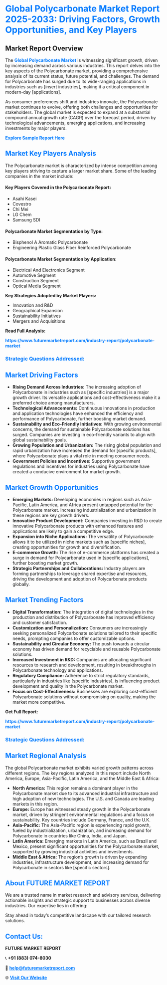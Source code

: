 <h1 style="color: #007BFF;">Global Polycarbonate Market Report 2025-2033: Driving Factors, Growth Opportunities, and Key Players</h1>

<section id="overview">
<h2>Market Report Overview</h2>
<p>The <a href="https://www.futuremarketreport.com/industry-report/polycarbonate-market" style="color: #007BFF; text-decoration: none;"><strong>Global Polycarbonate Market</strong></a> is witnessing significant growth, driven by increasing demand across various industries. This report delves into the key aspects of the Polycarbonate market, providing a comprehensive analysis of its current status, future potential, and challenges. The demand for Polycarbonate has surged due to its wide-ranging applications in industries such as [insert industries], making it a critical component in modern-day [applications].</p>
<p>As consumer preferences shift and industries innovate, the Polycarbonate market continues to evolve, offering both challenges and opportunities for stakeholders. The global market is expected to expand at a substantial compound annual growth rate (CAGR) over the forecast period, driven by technological advancements, emerging applications, and increasing investments by major players.</p>
</section>

<section id="overview">
<p><a href="https://www.futuremarketreport.com/request-sample/reportId=51015" style="color: #007BFF; text-decoration: none;"><strong>Explore Sample Report Here</strong></a></p>
</section>

<section id="key-players">
<h2 style="color: #007BFF;">Market Key Players Analysis</h2>
<p>The Polycarbonate market is characterized by intense competition among key players striving to capture a larger market share. Some of the leading companies in the market include:</p>
<h4>Key Players Covered in the Polycarbonate Report:</h4>
<ul><li>Asahi Kasei</li><li>Covestro</li><li>Chi Mei</li><li>LG Chem</li><li>Samsung SDI</li></ul>
<h4>Polycarbonate Market Segmentation by Type:</h4>
<ul><li>Bisphenol A Aromatic Polycarbonate</li><li>Engineering Plastic Glass Fiber Reinforced Polycarbonate</li></ul>

<h4>Polycarbonate Market Segmentation by Application:</h4>
<ul><li>Electrical And Electronics Segment</li><li>Automotive Segment</li><li>Construction Segment</li><li>Optical Media Segment</li></ul>
<p><strong>Key Strategies Adopted by Market Players:</strong></p>
<ul>
<li>Innovation and R&D</li>
<li>Geographical Expansion</li>
<li>Sustainability Initiatives</li>
<li>Mergers and Acquisitions</li>
</ul>
</section>

<section>
<p><strong>Read Full Analysis: </strong></p><a href="https://www.futuremarketreport.com/industry-report/polycarbonate-market" style="color: #007BFF; text-decoration: none;"><strong>https://www.futuremarketreport.com/industry-report/polycarbonate-market</strong></a>
<h3 style="color: #007BFF;">Strategic Questions Addressed:</h3>
</section>

<section id="driving-factors">
<h2 style="color: #007BFF;">Market Driving Factors</h2>
<ul>
<li><strong>Rising Demand Across Industries:</strong> The increasing adoption of Polycarbonate in industries such as [specific industries] is a major growth driver. Its versatile applications and cost-effectiveness make it a preferred choice among manufacturers.</li>
<li><strong>Technological Advancements:</strong> Continuous innovations in production and application technologies have enhanced the efficiency and performance of Polycarbonate, further boosting market demand.</li>
<li><strong>Sustainability and Eco-Friendly Initiatives:</strong> With growing environmental concerns, the demand for sustainable Polycarbonate solutions has surged. Companies are investing in eco-friendly variants to align with global sustainability goals.</li>
<li><strong>Growing Population and Urbanization:</strong> The rising global population and rapid urbanization have increased the demand for [specific products], where Polycarbonate plays a vital role in meeting consumer needs.</li>
<li><strong>Government Policies and Incentives:</strong> Supportive government regulations and incentives for industries using Polycarbonate have created a conducive environment for market growth.</li>
</ul>
</section>

<section id="growth-opportunities">
<h2 style="color: #007BFF;">Market Growth Opportunities</h2>
<ul>
<li><strong>Emerging Markets:</strong> Developing economies in regions such as Asia-Pacific, Latin America, and Africa present untapped potential for the Polycarbonate market. Increasing industrialization and urbanization in these regions are key growth drivers.</li>
<li><strong>Innovative Product Development:</strong> Companies investing in R&D to create innovative Polycarbonate products with enhanced features and applications are likely to gain a competitive edge.</li>
<li><strong>Expansion into Niche Applications:</strong> The versatility of Polycarbonate allows it to be utilized in niche markets such as [specific niches], creating opportunities for growth and diversification.</li>
<li><strong>E-commerce Growth:</strong> The rise of e-commerce platforms has created a surge in demand for Polycarbonate used in [specific applications], further boosting market growth.</li>
<li><strong>Strategic Partnerships and Collaborations:</strong> Industry players are forming partnerships to leverage shared expertise and resources, driving the development and adoption of Polycarbonate products globally.</li>
</ul>
</section>

<section id="trending-factors">
<h2 style="color: #007BFF;">Market Trending Factors</h2>
<ul>
<li><strong>Digital Transformation:</strong> The integration of digital technologies in the production and distribution of Polycarbonate has improved efficiency and customer satisfaction.</li>
<li><strong>Customization and Personalization:</strong> Consumers are increasingly seeking personalized Polycarbonate solutions tailored to their specific needs, prompting companies to offer customizable options.</li>
<li><strong>Sustainability and Circular Economy:</strong> The push towards a circular economy has driven demand for recyclable and reusable Polycarbonate solutions.</li>
<li><strong>Increased Investment in R&D:</strong> Companies are allocating significant resources to research and development, resulting in breakthroughs in Polycarbonate technology and applications.</li>
<li><strong>Regulatory Compliance:</strong> Adherence to strict regulatory standards, particularly in industries like [specific industries], is influencing product development and quality in the Polycarbonate market.</li>
<li><strong>Focus on Cost-Effectiveness:</strong> Businesses are exploring cost-efficient Polycarbonate solutions without compromising on quality, making the market more competitive.</li>
</ul>
</section>

<section>
<p><strong>Get Full Report: </strong></p><a href="https://www.futuremarketreport.com/industry-report/polycarbonate-market" style="color: #007BFF; text-decoration: none;"><strong>https://www.futuremarketreport.com/industry-report/polycarbonate-market</strong></a>
<h3 style="color: #007BFF;">Strategic Questions Addressed:</h3>
</section>


<section id="regional-analysis">
<h2 style="color: #007BFF;">Market Regional Analysis</h2>
<p>The global Polycarbonate market exhibits varied growth patterns across different regions. The key regions analyzed in this report include North America, Europe, Asia-Pacific, Latin America, and the Middle East & Africa:</p>
<ul>
<li><strong>North America:</strong> This region remains a dominant player in the Polycarbonate market due to its advanced industrial infrastructure and high adoption of new technologies. The U.S. and Canada are leading markets in this region.</li>
<li><strong>Europe:</strong> Europe has witnessed steady growth in the Polycarbonate market, driven by stringent environmental regulations and a focus on sustainability. Key countries include Germany, France, and the U.K.</li>
<li><strong>Asia-Pacific:</strong> The Asia-Pacific region is experiencing rapid growth, fueled by industrialization, urbanization, and increasing demand for Polycarbonate in countries like China, India, and Japan.</li>
<li><strong>Latin America:</strong> Emerging markets in Latin America, such as Brazil and Mexico, present significant opportunities for the Polycarbonate market, supported by growing industrial activities and investments.</li>
<li><strong>Middle East & Africa:</strong> The region’s growth is driven by expanding industries, infrastructure development, and increasing demand for Polycarbonate in sectors like [specific sectors].</li>
</ul>
</section>

<footer>
<h2 style="color: #007BFF;">About FUTURE MARKET REPORT</h2>
<p>We are a trusted name in market research and advisory services, delivering actionable insights and strategic support to businesses across diverse industries. Our expertise lies in offering:</p>

<p>Stay ahead in today’s competitive landscape with our tailored research solutions.</p>

<h2 style="color: #007BFF;">Contact Us:</h2>
<p><strong>FUTURE MARKET REPORT</strong></p>
<p>📞 <strong>+91 (883) 074-8030</strong></p>
<p>📧 <strong><a href="mailto:help@futuremarketreport.com" style="color: #007BFF;">help@futuremarketreport.com</a></strong></p>
<p>🌐 <strong><a href="https://www.futuremarketreport.com/" style="color: #007BFF;">Visit Our Website</a></strong></p>
</footer>